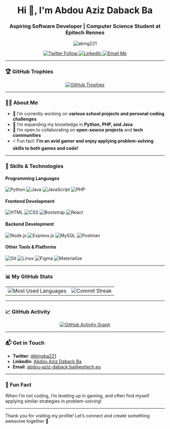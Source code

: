 <h1 align="center">Hi 👋, I'm Abdou Aziz Daback Ba</h1>
<h3 align="center">Aspiring Software Developer | Computer Science Student at Epitech Rennes</h3>

<p align="center">
  <img src="https://komarev.com/ghpvc/?username=aking221&label=Profile%20views&color=0e75b6&style=flat" alt="aking221" />
</p>

<p align="center">
  <a href="https://twitter.com/kingba221" target="_blank">
    <img src="https://img.shields.io/twitter/follow/kingba221?logo=twitter&style=for-the-badge" alt="Twitter Follow" />
  </a>
  <a href="https://linkedin.com/in/abdou-aziz-ba-104041190" target="_blank">
    <img src="https://img.shields.io/badge/-LinkedIn-blue?style=for-the-badge&logo=linkedin&logoColor=white" alt="LinkedIn" />
  </a>
  <a href="mailto:abdou-aziz-daback.ba@epitech.eu">
    <img src="https://img.shields.io/badge/Email-D14836?style=for-the-badge&logo=gmail&logoColor=white" alt="Email Me" />
  </a>
</p>

---

### 🏆 GitHub Trophies

<p align="center">
  <a href="https://github.com/ryo-ma/github-profile-trophy">
    <img src="https://github-profile-trophy.vercel.app/?username=aking221&theme=onedark&no-frame=true&margin-w=15" alt="GitHub Trophies" />
  </a>
</p>

---

### 🧑‍💻 About Me

- 🔭 I’m currently working on **various school projects and personal coding challenges**
- 🌱 I’m expanding my knowledge in **Python, PHP, and Java**
- 👯 I’m open to collaborating on **open-source projects** and **tech communities**
- ⚡ Fun fact: **I'm an avid gamer and enjoy applying problem-solving skills to both games and code!**

---

### 🚀 Skills & Technologies

#### Programming Languages
<p>
  <img src="https://img.shields.io/badge/Python-3776AB?style=for-the-badge&logo=python&logoColor=white" alt="Python" />
  <img src="https://img.shields.io/badge/Java-007396?style=for-the-badge&logo=java&logoColor=white" alt="Java" />
  <img src="https://img.shields.io/badge/JavaScript-F7DF1E?style=for-the-badge&logo=javascript&logoColor=black" alt="JavaScript" />
  <img src="https://img.shields.io/badge/PHP-777BB4?style=for-the-badge&logo=php&logoColor=white" alt="PHP" />
</p>

#### Frontend Development
<p>
  <img src="https://img.shields.io/badge/HTML5-E34F26?style=for-the-badge&logo=html5&logoColor=white" alt="HTML" />
  <img src="https://img.shields.io/badge/CSS3-1572B6?style=for-the-badge&logo=css3&logoColor=white" alt="CSS" />
  <img src="https://img.shields.io/badge/Bootstrap-563D7C?style=for-the-badge&logo=bootstrap&logoColor=white" alt="Bootstrap" />
  <img src="https://img.shields.io/badge/React-61DAFB?style=for-the-badge&logo=react&logoColor=black" alt="React" />
</p>

#### Backend Development
<p>
  <img src="https://img.shields.io/badge/Node.js-339933?style=for-the-badge&logo=node-dot-js&logoColor=white" alt="Node.js" />
  <img src="https://img.shields.io/badge/Express.js-000000?style=for-the-badge&logo=express&logoColor=white" alt="Express.js" />
  <img src="https://img.shields.io/badge/MySQL-4479A1?style=for-the-badge&logo=mysql&logoColor=white" alt="MySQL" />
  <img src="https://img.shields.io/badge/Postman-FF6C37?style=for-the-badge&logo=postman&logoColor=white" alt="Postman" />
</p>

#### Other Tools & Platforms
<p>
  <img src="https://img.shields.io/badge/Git-F05032?style=for-the-badge&logo=git&logoColor=white" alt="Git" />
  <img src="https://img.shields.io/badge/Linux-FCC624?style=for-the-badge&logo=linux&logoColor=black" alt="Linux" />
  <img src="https://img.shields.io/badge/Figma-F24E1E?style=for-the-badge&logo=figma&logoColor=white" alt="Figma" />
  <img src="https://img.shields.io/badge/Materialize-EE6E73?style=for-the-badge&logo=material-design&logoColor=white" alt="Materialize" />
</p>

---

### 📊 My GitHub Stats

<table align="center">
  <tr>
    <td align="center">
      <img src="https://github-readme-stats.vercel.app/api/top-langs/?username=aking221&layout=compact&theme=dark" alt="Most Used Languages" />
    </td>
    <td align="center">
      <img src="https://github-readme-streak-stats.herokuapp.com/?user=aking221&theme=dark" alt="Commit Streak" />
    </td>
  </tr>
</table>

---

### 📈 GitHub Activity

<p align="center">
  <a href="https://github.com/ashutosh00710/github-readme-activity-graph">
    <img src="https://github-readme-activity-graph.vercel.app/graph?username=Aking221&bg_color=1a1a1a&color=57c7d4&line=9a9a9a&point=c5f015&area=true&hide_border=true" alt="GitHub Activity Graph" />
  </a>
</p>

---

### 📬 Get in Touch

- **Twitter**: [@kingba221](https://twitter.com/kingba221)
- **LinkedIn**: [Abdou Aziz Daback Ba](https://linkedin.com/in/abdou-aziz-ba-104041190)
- **Email**: [abdou-aziz-daback.ba@epitech.eu](mailto:abdou-aziz-daback.ba@epitech.eu)

---

### 🎉 Fun Fact
When I’m not coding, I’m leveling up in gaming, and often find myself applying similar strategies in problem-solving!

---

Thank you for visiting my profile! Let’s connect and create something awesome together 🚀
